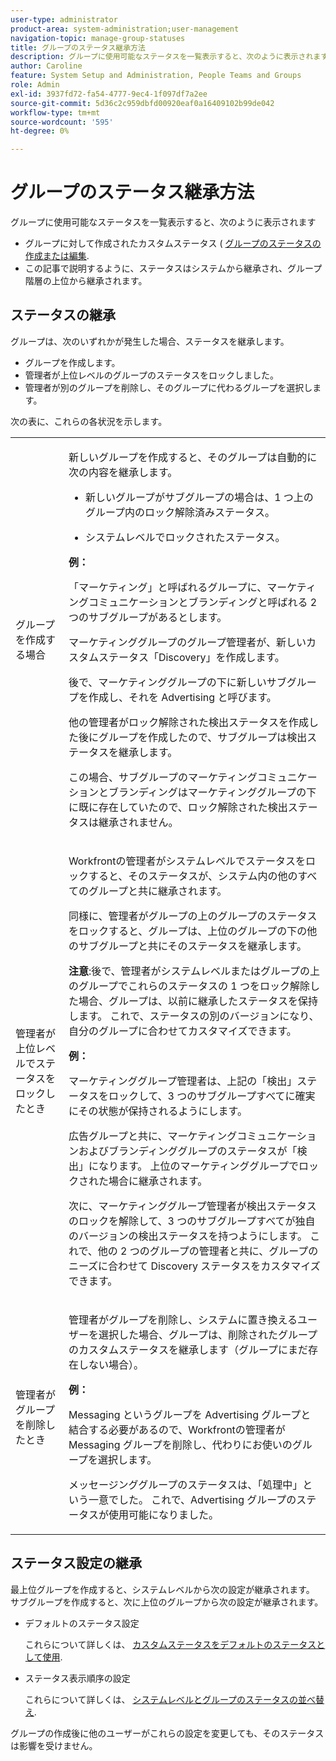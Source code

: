 ```yaml
---
user-type: administrator
product-area: system-administration;user-management
navigation-topic: manage-group-statuses
title: グループのステータス継承方法
description: グループに使用可能なステータスを一覧表示すると、次のように表示されます
author: Caroline
feature: System Setup and Administration, People Teams and Groups
role: Admin
exl-id: 3937fd72-fa54-4777-9ec4-1f097df7a2ee
source-git-commit: 5d36c2c959dbfd00920eaf0a16409102b99de042
workflow-type: tm+mt
source-wordcount: '595'
ht-degree: 0%

---
```


# グループのステータス継承方法

グループに使用可能なステータスを一覧表示すると、次のように表示されます

* グループに対して作成されたカスタムステータス ( [グループのステータスの作成または編集](../../../administration-and-setup/manage-groups/manage-group-statuses/create-or-edit-a-group-status.md).
* この記事で説明するように、ステータスはシステムから継承され、グループ階層の上位から継承されます。

## ステータスの継承

グループは、次のいずれかが発生した場合、ステータスを継承します。

* グループを作成します。
* 管理者が上位レベルのグループのステータスをロックしました。
* 管理者が別のグループを削除し、そのグループに代わるグループを選択します。

次の表に、これらの各状況を示します。

<table style="table-layout:auto"> 
 <col> 
 <col> 
 <tbody> 
  <tr> 
   <td role="rowheader">グループを作成する場合</td> 
   <td> <p>新しいグループを作成すると、そのグループは自動的に次の内容を継承します。</p> 
    <ul> 
     <li>新しいグループがサブグループの場合は、1 つ上のグループ内のロック解除済みステータス。</li> 
    </ul> 
    <ul> 
     <li>システムレベルでロックされたステータス。</li> 
    </ul> 
     <b>例：</b></span></span> 
     <p>「マーケティング」と呼ばれるグループに、マーケティングコミュニケーションとブランディングと呼ばれる 2 つのサブグループがあるとします。</p> 
     <p>マーケティンググループのグループ管理者が、新しいカスタムステータス「Discovery」を作成します。</p> 
     <p>後で、マーケティンググループの下に新しいサブグループを作成し、それを Advertising と呼びます。</p> 
     <p>他の管理者がロック解除された検出ステータスを作成した後にグループを作成したので、サブグループは検出ステータスを継承します。</p> 
     <p>この場合、サブグループのマーケティングコミュニケーションとブランディングはマーケティンググループの下に既に存在していたので、ロック解除された検出ステータスは継承されません。</p> 
    </div> </td> 
  </tr> 
  <tr> 
   <td role="rowheader">管理者が上位レベルでステータスをロックしたとき</td> 
   <td> <p>Workfrontの管理者がシステムレベルでステータスをロックすると、そのステータスが、システム内の他のすべてのグループと共に継承されます。</p> <p>同様に、管理者がグループの上のグループのステータスをロックすると、グループは、上位のグループの下の他のサブグループと共にそのステータスを継承します。</p> <p><b>注意</b>:後で、管理者がシステムレベルまたはグループの上のグループでこれらのステータスの 1 つをロック解除した場合、グループは、以前に継承したステータスを保持します。 これで、ステータスの別のバージョンになり、自分のグループに合わせてカスタマイズできます。</p> 
    <p><b>例：</b></p>
    <p>マーケティンググループ管理者は、上記の「検出」ステータスをロックして、3 つのサブグループすべてに確実にその状態が保持されるようにします。</p> 
    <p>広告グループと共に、マーケティングコミュニケーションおよびブランディンググループのステータスが「検出」になります。 上位のマーケティンググループでロックされた場合に継承されます。</p> 
    <p>次に、マーケティンググループ管理者が検出ステータスのロックを解除して、3 つのサブグループすべてが独自のバージョンの検出ステータスを持つようにします。 これで、他の 2 つのグループの管理者と共に、グループのニーズに合わせて Discovery ステータスをカスタマイズできます。</p> 
  </td> 
  </tr> 
  <tr> 
   <td role="rowheader">管理者がグループを削除したとき</td> 
   <td> <p>管理者がグループを削除し、システムに置き換えるユーザーを選択した場合、グループは、削除されたグループのカスタムステータスを継承します（グループにまだ存在しない場合）。</p> 
   <p><b>例： </b></p>
     <p>Messaging というグループを Advertising グループと結合する必要があるので、Workfrontの管理者が Messaging グループを削除し、代わりにお使いのグループを選択します。</p> 
     <p>メッセージンググループのステータスは、「処理中」という一意でした。 これで、Advertising グループのステータスが使用可能になりました。</p> 
    </div> </td> 
  </tr> 
 </tbody> 
</table>

## ステータス設定の継承

最上位グループを作成すると、システムレベルから次の設定が継承されます。 サブグループを作成すると、次に上位のグループから次の設定が継承されます。

* デフォルトのステータス設定

   これらについて詳しくは、 [カスタムステータスをデフォルトのステータスとして使用](../../../administration-and-setup/customize-workfront/creating-custom-status-and-priority-labels/use-custom-statuses-as-default-statuses.md).

* ステータス表示順序の設定

   これらについて詳しくは、 [システムレベルとグループのステータスの並べ替え](../../../administration-and-setup/customize-workfront/creating-custom-status-and-priority-labels/reorder-system-statuses.md).

グループの作成後に他のユーザーがこれらの設定を変更しても、そのステータスは影響を受けません。
